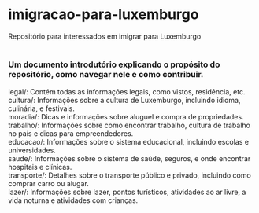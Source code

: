 # imigracao-para-luxemburgo
Repositório para interessados em imigrar para Luxemburgo

# 
### Um documento introdutório explicando o propósito do repositório, como navegar nele e como contribuir.  
legal/: Contém todas as informações legais, como vistos, residência, etc.  
cultura/: Informações sobre a cultura de Luxemburgo, incluindo idioma, culinária, e festivais.    
moradia/: Dicas e informações sobre aluguel e compra de propriedades.  
trabalho/: Informações sobre como encontrar trabalho, cultura de trabalho no país e dicas para empreendedores.  
educacao/: Informações sobre o sistema educacional, incluindo escolas e universidades.  
saude/: Informações sobre o sistema de saúde, seguros, e onde encontrar hospitais e clínicas.  
transporte/: Detalhes sobre o transporte público e privado, incluindo como comprar carro ou alugar.   
lazer/: Informações sobre lazer, pontos turísticos, atividades ao ar livre, a vida noturna e atividades com crianças.

<!-- criar mapa mental : Luiz -->
